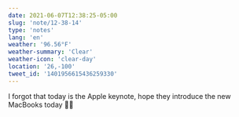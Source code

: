 ```yaml
---
date: 2021-06-07T12:38:25-05:00
slug: 'note/12-38-14'
type: 'notes'
lang: 'en'
weather: '96.56°F'
weather-summary: 'Clear'
weather-icon: 'clear-day'
location: '26,-100'
tweet_id: '1401956615436259330'
---
```

I forgot that today is the Apple keynote, hope they introduce the new MacBooks today 🤞🏼